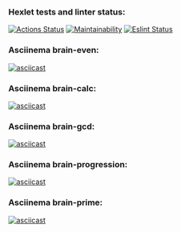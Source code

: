 ### Hexlet tests and linter status:
[![Actions Status](https://github.com/IlnurFazylzyanov/frontend-project-lvl1/workflows/hexlet-check/badge.svg)](https://github.com/IlnurFazylzyanov/frontend-project-lvl1/actions)
[![Maintainability](https://api.codeclimate.com/v1/badges/a99a88d28ad37a79dbf6/maintainability)](https://codeclimate.com/github/codeclimate/codeclimate/maintainability)
[![Eslint Status](https://github.com/IlnurFazylzyanov/frontend-project-lvl1/actions/workflows/eslint.yml/badge.svg)](https://github.com/IlnurFazylzyanov/frontend-project-lvl1/actions/workflows/eslint.yml)

### Asciinema brain-even:
[![asciicast](https://asciinema.org/a/ngYxYCLgwlTzf7FJZ86W7ORi7.svg)](https://asciinema.org/a/ngYxYCLgwlTzf7FJZ86W7ORi7)

### Asciinema brain-calc:
[![asciicast](https://asciinema.org/a/s9Smjh7w8u6wkcwa2nFhfPcYs.svg)](https://asciinema.org/a/s9Smjh7w8u6wkcwa2nFhfPcYs)

### Asciinema brain-gcd:
[![asciicast](https://asciinema.org/a/3rmmEHZSsg0NSeBFezQLGJrz7.svg)](https://asciinema.org/a/3rmmEHZSsg0NSeBFezQLGJrz7)

### Asciinema brain-progression:
[![asciicast](https://asciinema.org/a/TzmZPQBZcDVnnxo0ZNVZO9t7J.svg)](https://asciinema.org/a/TzmZPQBZcDVnnxo0ZNVZO9t7J)

### Asciinema brain-prime:
[![asciicast](https://asciinema.org/a/pyhcmzMNGtU6Z6MkOVepR86at.svg)](https://asciinema.org/a/pyhcmzMNGtU6Z6MkOVepR86at)